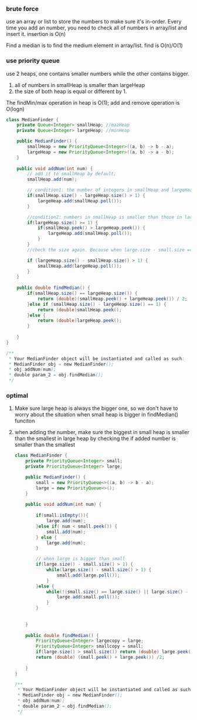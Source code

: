 ### brute force

use an array or list to store the numbers to make sure it's in-order. Every time  you add an number, you need to check all of numbers in array/list and insert it. insertion is O(n)

Find a median is to find the medium element in array/list. find is O(n)/O(1)



### use priority queue

use 2 heaps, one contains smaller numbers while the other contains bigger. 

1. all of numbers in smallHeap is smaller than largeHeap
2. the size of both heap is equal or different by 1.

The findMin/max operation  in heap is O(1); add and remove operation is O(logn)

```java
class MedianFinder {
    private Queue<Integer> smallHeap; //mazHeap
    private Queue<Integer> largeHeap; //minHeap

    public MedianFinder() {
        smallHeap = new PriorityQueue<Integer>((a, b) -> b - a);
        largeHeap = new PriorityQueue<Integer>((a, b) -> a - b);
    }
    
    public void addNum(int num) {
        // add it to smallHeap by default;
        smallHeap.add(num);

        // condition1: the number of integers in smallHeap and largeHeap is equal or different by 1;
        if(smallHeap.size() - largeHeap.size() > 1) {
            largeHeap.add(smallHeap.poll());
        }

        //condition2: numbers in smallHeap is smaller than those in largeHeap
        if(largeHeap.size() >= 1) {
            if(smallHeap.peek() > largeHeap.peek()) {
                largeHeap.add(smallHeap.poll()); 
            }  
        }
        //check the size again. Because when large.size - small.size == 1, after condition2, largeHeap.size may 2 more than smallHeap();

        if (largeHeap.size() - smallHeap.size() > 1) {
            smallHeap.add(largeHeap.poll());
        }
    }
    
    public double findMedian() {
        if(smallHeap.size() == largeHeap.size()) {
            return (double)(smallHeap.peek() + largeHeap.peek()) / 2;
        }else if (smallHeap.size() - largeHeap.size() == 1) {
            return (double)smallHeap.peek();
        }else {
            return (double)largeHeap.peek();
        }
        
    }
}

/**
 * Your MedianFinder object will be instantiated and called as such:
 * MedianFinder obj = new MedianFinder();
 * obj.addNum(num);
 * double param_2 = obj.findMedian();
 */
```

### optimal

1. Make sure large heap is always the bigger one, so we don't have to worry about the situation when small heap is bigger in findMedian() funciton

2. when adding the number, make sure the biggest in small heap is smaller than the smallest in large heap by checking the if added number is smaller than the smallest 

   ```java
   class MedianFinder {
       private PriorityQueue<Integer> small;
       private PriorityQueue<Integer> large;
   
       public MedianFinder() {
           small = new PriorityQueue<>((a, b) -> b - a);
           large = new PriorityQueue<>();
       }
       
       public void addNum(int num) {
       
           if(small.isEmpty()){
               large.add(num);
           }else if( num < small.peek()) {
               small.add(num);
           } else {
               large.add(num);
           }
   
           // when large is bigger than small
           if(large.size() - small.size() > 1) {
               while(large.size() - small.size() > 1) {
                   small.add(large.poll());
               }
           }else {
               while(!(small.size() == large.size() || large.size() - small.size() == 1)) {
                   large.add(small.poll());
               }
           }
           
           
       }
       
       public double findMedian() {
           PriorityQueue<Integer> largecopy = large;
           PriorityQueue<Integer> smallcopy = small;
           if(large.size() > small.size()) return (double) large.peek();
           return (double) (small.peek() + large.peek()) /2;
           
       }
   }
   
   /**
    * Your MedianFinder object will be instantiated and called as such:
    * MedianFinder obj = new MedianFinder();
    * obj.addNum(num);
    * double param_2 = obj.findMedian();
    */
   ```

   

